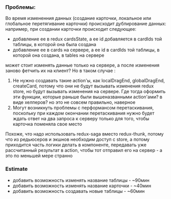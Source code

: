 ### Проблемы:

Во время измененния данных (создание карточки, локальное или глобальное перетягивание карточки) происходит дублирование данных: например, при создании карточки происходит следующее:

-   добавление ее в redux cardsState, а ее id добавляется в cardIds той таблицы, в которой она была создана
-   добавление ее в cards на сервере, а ее id в cardIds той таблицы, в которой она создана, в tables на сервере

может стоит изменять данные только на сервере, а после изменения заново фетчить их на клиент? Но в таком случае :

1. Не нужно создавать такие action'ы, как localDragEnd, globalDragEnd, createCard, потому что они не будут вызывать изменения redux store, но будут вызывать изменения на сервере.
   Где тогда оформить эти функции, которые раньше были вышеназванными action'ами? в виде хелперов? но это не совсем правильно, наверное
2. Могут возникнуть проблемы с перформансом перетаскивания, поскольку при каждом окончании перетаскивания нужно будет ждать ответ на два запроса к серверу только для того, чтобы карточка поменяла свое место

Похоже, что надо использовать redux-saga вместо redux-thunk, потому что из редьюсеров и экшнов необходим доступ с store, а потому приходится часть логики делать в компоненте, передавать уже рассчитанный результат в action, чтобы тот отправил его на сервер - а это по меньшей мере странно

### Estimate

<!-- - добавить возможность раскрывать карту в виде модального окна - ~60мин -->
<!-- - добавить возможность удалять карточку с экрана открытой карты - ~20мин -->
<!-- - добавить появление иконки удаления только при наведении на карточку -->

-   добавить возможность изменять название таблицы - ~90мин
-   добавить возможность изменять название карточки - ~40мин
-   добавить возможность создавать новые таблицы - ~60мин
